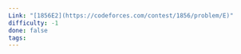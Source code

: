 ```yaml
---
Link: "[1856E2](https://codeforces.com/contest/1856/problem/E)"
difficulty: -1
done: false
tags:
---
```

